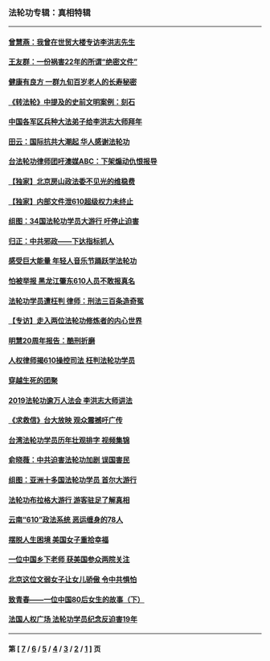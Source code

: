 ### 法轮功专辑：真相特辑
---
#### [曾慧燕：我曾在世贸大楼专访李洪志先生](../../pages/nf4389/n12898729.md?09070430) 
#### [王友群：一份祸害22年的所谓“绝密文件”](../../pages/nf4389/n12871750.md?09070430) 
#### [健康有良方 一群九旬百岁老人的长寿秘密](../../pages/nf4389/n12847475.md?09070430) 
#### [《转法轮》中提及的史前文明案例：刻石](../../pages/nf4389/n12758577.md?09070430) 
#### [中国各军区兵种大法弟子给李洪志大师拜年](../../pages/nf4389/n12750047.md?09070430) 
#### [田云：国际抗共大潮起 华人感谢法轮功](../../pages/nf4389/n12357708.md?09070430) 
#### [台法轮功律师团吁澳媒ABC：下架煽动仇恨报导](../../pages/nf4389/n12279917.md?09070430) 
#### [【独家】北京房山政法委不见光的维稳费](../../pages/nf4389/n12031979.md?09070430) 
#### [【独家】内部文件泄610超级权力未终止](../../pages/nf4389/n12023895.md?09070430) 
#### [组图：34国法轮功学员大游行 吁停止迫害](../../pages/nf4389/n11492658.md?09070430) 
#### [归正：中共邪政——下达指标抓人](../../pages/nf4389/n11474770.md?09070430) 
#### [感受巨大能量 年轻人音乐节踊跃学法轮功](../../pages/nf4389/n11441981.md?09070430) 
#### [怕被举报 黑龙江肇东610人员不敢报真名](../../pages/nf4389/n11436499.md?09070430) 
#### [法轮功学员遭枉判 律师：刑法三百条造奇冤](../../pages/nf4389/n11433943.md?09070430) 
#### [【专访】走入两位法轮功修炼者的内心世界](../../pages/nf4389/n11415623.md?09070430) 
#### [明慧20周年报告：酷刑折磨](../../pages/nf4389/n11387954.md?09070430) 
#### [人权律师揭610操控司法 枉判法轮功学员](../../pages/nf4389/n11313370.md?09070430) 
#### [穿越生死的团聚](../../pages/nf4389/n11258922.md?09070430) 
#### [2019法轮功逾万人法会 李洪志大师讲法](../../pages/nf4389/n11265303.md?09070430) 
#### [《求救信》台大放映 观众震撼吁广传](../../pages/nf4389/n10922251.md?09070430) 
#### [台湾法轮功学员历年壮观排字 视频集锦](../../pages/nf4389/n10878789.md?09070430) 
#### [俞晓薇：中共迫害法轮功加剧 误国害民](../../pages/nf4389/n10859260.md?09070430) 
#### [组图：亚洲十多国法轮功学员 首尔大游行](../../pages/nf4389/n10781149.md?09070430) 
#### [法轮功布拉格大游行 游客驻足了解真相](../../pages/nf4389/n10749360.md?09070430) 
#### [云南“610”政法系统 恶运缠身的78人](../../pages/nf4389/n10747534.md?09070430) 
#### [摆脱人生困境 美国女子重拾幸福](../../pages/nf4389/n10688678.md?09070430) 
#### [一位中国乡下老师 获美国参众两院关注](../../pages/nf4389/n10683927.md?09070430) 
#### [北京这位文弱女子让女儿骄傲 令中共惧怕](../../pages/nf4389/n10668341.md?09070430) 
#### [致青春——一位中国80后女生的故事（下）](../../pages/nf4389/n10642721.md?09070430) 
#### [法国人权广场 法轮功学员纪念反迫害19年](../../pages/nf4389/n10586601.md?09070430) 

---
#### 第 [ [7](./7.md?09070430) / [6](./6.md?09070430) / [5](./5.md?09070430) / [4](./4.md?09070430) / [3](./3.md?09070430) / [2](./2.md?09070430) / [1](./1.md?09070430) ] 页
